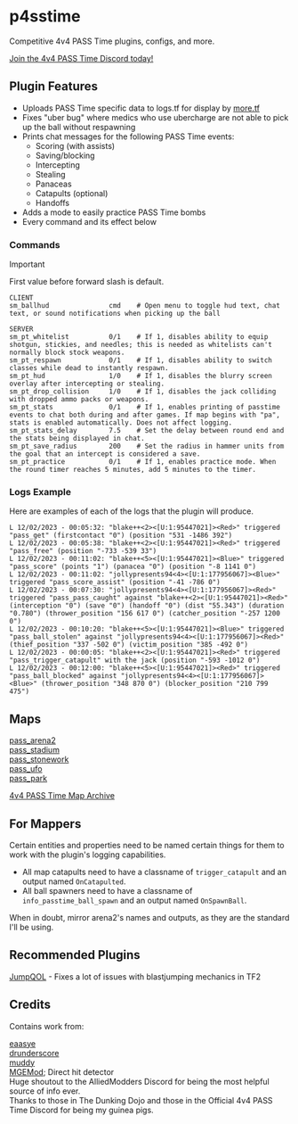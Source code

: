 # p4sstime

Competitive 4v4 PASS Time plugins, configs, and more.

[Join the 4v4 PASS Time Discord today!](https://discord.com/invite/Vrk3Etg)

## Plugin Features

- Uploads PASS Time specific data to logs.tf for display by [more.tf](https://more.tf)
- Fixes "uber bug" where medics who use ubercharge are not able to pick up the ball without respawning
- Prints chat messages for the following PASS Time events:
    - Scoring (with assists)
    - Saving/blocking
    - Intercepting
    - Stealing
    - Panaceas
    - Catapults (optional)
    - Handoffs
- Adds a mode to easily practice PASS Time bombs
- Every command and its effect below

### Commands

> [!IMPORTANT]
> First value before forward slash is default.

```
CLIENT
sm_ballhud               cmd    # Open menu to toggle hud text, chat text, or sound notifications when picking up the ball

SERVER
sm_pt_whitelist          0/1    # If 1, disables ability to equip shotgun, stickies, and needles; this is needed as whitelists can't normally block stock weapons.
sm_pt_respawn            0/1    # If 1, disables ability to switch classes while dead to instantly respawn.
sm_pt_hud                1/0    # If 1, disables the blurry screen overlay after intercepting or stealing.
sm_pt_drop_collision     1/0    # If 1, disables the jack colliding with dropped ammo packs or weapons.
sm_pt_stats              0/1    # If 1, enables printing of passtime events to chat both during and after games. If map begins with "pa", stats is enabled automatically. Does not affect logging.
sm_pt_stats_delay        7.5    # Set the delay between round end and the stats being displayed in chat.
sm_pt_save_radius        200    # Set the radius in hammer units from the goal that an intercept is considered a save.
sm_pt_practice           0/1    # If 1, enables practice mode. When the round timer reaches 5 minutes, add 5 minutes to the timer.
```

### Logs Example

Here are examples of each of the logs that the plugin will produce.
```
L 12/02/2023 - 00:05:32: "blake++<2><[U:1:95447021]><Red>" triggered "pass_get" (firstcontact "0") (position "531 -1486 392")
L 12/02/2023 - 00:05:38: "blake++<2><[U:1:95447021]><Red>" triggered "pass_free" (position "-733 -539 33")
L 12/02/2023 - 00:11:02: "blake++<5><[U:1:95447021]><Blue>" triggered "pass_score" (points "1") (panacea "0") (position "-8 1141 0")
L 12/02/2023 - 00:11:02: "jollypresents94<4><[U:1:177956067]><Blue>" triggered "pass_score_assist" (position "-41 -786 0")
L 12/02/2023 - 00:07:30: "jollypresents94<4><[U:1:177956067]><Red>" triggered "pass_pass_caught" against "blake++<2><[U:1:95447021]><Red>" (interception "0") (save "0") (handoff "0") (dist "55.343") (duration "0.780") (thrower_position "156 617 0") (catcher_position "-257 1200 0")
L 12/02/2023 - 00:10:20: "blake++<5><[U:1:95447021]><Blue>" triggered "pass_ball_stolen" against "jollypresents94<4><[U:1:177956067]><Red>" (thief_position "337 -502 0") (victim_position "385 -492 0")
L 12/02/2023 - 00:00:05: "blake++<2><[U:1:95447021]><Red>" triggered "pass_trigger_catapult" with the jack (position "-593 -1012 0")
L 12/02/2023 - 00:12:00: "blake++<5><[U:1:95447021]><Red>" triggered "pass_ball_blocked" against "jollypresents94<4><[U:1:177956067]><Blue>" (thrower_position "348 870 0") (blocker_position "210 799 475")
```

## Maps

[pass_arena2](https://tf2maps.net/downloads/pass_arena2.16840/)\
[pass_stadium](https://tf2maps.net/downloads/pass_stadium.15102/)\
[pass_stonework](https://tf2maps.net/downloads/pass_stonework.15974/)\
[pass_ufo](https://tf2maps.net/downloads/pass_ufo.16796/)\
[pass_park](https://tf2maps.net/downloads/park.16805/)

[4v4 PASS Time Map Archive](http://laxson.site.nfoservers.com/server/maps/)

## For Mappers

Certain entities and properties need to be named certain things for them to work with the plugin's logging capabilities.

- All map catapults need to have a classname of `trigger_catapult` and an output named `OnCatapulted`.
- All ball spawners need to have a classname of `info_passtime_ball_spawn` and an output named `OnSpawnBall`.

When in doubt, mirror arena2's names and outputs, as they are the standard I'll be using.

## Recommended Plugins

[JumpQOL](https://github.com/chrb22/jumpqol/) - Fixes a lot of issues with blastjumping mechanics in TF2

## Credits

Contains work from:

[eaasye](https://github.com/eaasye/passtime/tree/master/addons/sourcemod/plugins)\
[drunderscore](https://github.com/drunderscore/SourcemodPlugins/blob/master/fix_uber_wearoff_condition.sp)\
[muddy](https://github.com/SirBlockles/pass-tweaks/blob/main/passtweaks.sp)\
[MGEMod](https://github.com/sapphonie/MGEMod/blob/master/addons/sourcemod/scripting/mge.sp#L546-L562); Direct hit detector\
Huge shoutout to the AlliedModders Discord for being the most helpful source of info ever.\
Thanks to those in The Dunking Dojo and those in the Official 4v4 PASS Time Discord for being my guinea pigs.
